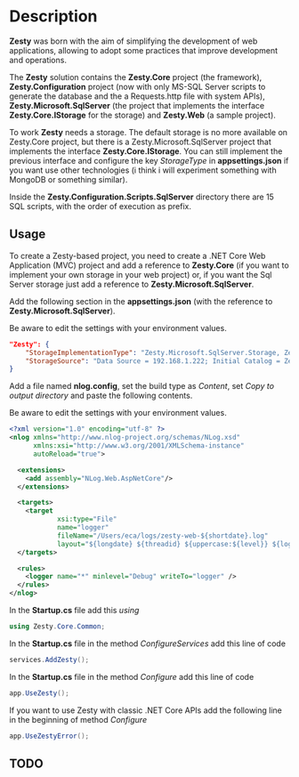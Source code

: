 # Description #

**Zesty** was born with the aim of simplifying the development of web applications, allowing to adopt some practices that improve development and operations.

The **Zesty** solution contains the **Zesty.Core** project (the framework), **Zesty.Configuration** project (now with only MS-SQL Server scripts to generate the database and the a Requests.http file with system APIs), **Zesty.Microsoft.SqlServer** (the project that implements the interface **Zesty.Core.IStorage** for the storage) and **Zesty.Web** (a sample project).

To work **Zesty** needs a storage. The default storage is no more available on Zesty.Core project, but there is a Zesty.Microsoft.SqlServer project that implements the interface   **Zesty.Core.IStorage**. You can still implement the previous interface and configure the key *StorageType* in **appsettings.json** if you want use other technologies (i think i will experiment something with MongoDB or something similar).

Inside the **Zesty.Configuration.Scripts.SqlServer** directory there are 15 SQL scripts, with the order of execution as prefix.

## Usage ##

To create a Zesty-based project, you need to create a .NET Core Web Application (MVC) project and add a reference to **Zesty.Core** (if you want to implement your own storage in your web project) or, if you want the Sql Server storage just add a reference to **Zesty.Microsoft.SqlServer**.

Add the following section in the **appsettings.json** (with the reference to **Zesty.Microsoft.SqlServer**).

Be aware to edit the settings with your environment values.

```json
"Zesty": {
    "StorageImplementationType": "Zesty.Microsoft.SqlServer.Storage, Zesty.Microsoft.SqlServer",
    "StorageSource": "Data Source = 192.168.1.222; Initial Catalog = Zesty; User Id = zestyUser; Password = zesty.Password."
}

```

Add a file named **nlog.config**, set the build type as *Content*, set *Copy to output directory* and paste the following contents. 

Be aware to edit the settings with your environment values.

```xml
<?xml version="1.0" encoding="utf-8" ?>
<nlog xmlns="http://www.nlog-project.org/schemas/NLog.xsd"
      xmlns:xsi="http://www.w3.org/2001/XMLSchema-instance"
      autoReload="true">

  <extensions>
    <add assembly="NLog.Web.AspNetCore"/>
  </extensions>

  <targets>
    <target 
            xsi:type="File" 
            name="logger" 
            fileName="/Users/eca/logs/zesty-web-${shortdate}.log"
            layout="${longdate} ${threadid} ${uppercase:${level}} ${logger} ${message} ${exception:format=tostring}" />
  </targets>

  <rules>
    <logger name="*" minlevel="Debug" writeTo="logger" />
  </rules>
</nlog>
```

In the **Startup.cs** file add this *using*

```c#
using Zesty.Core.Common;
```

In the **Startup.cs** file in the method *ConfigureServices* add this line of code
```c#
services.AddZesty();
```

In the **Startup.cs** file in the method *Configure* add this line of code
```c#
app.UseZesty();
```
If you want to use Zesty with classic .NET Core APIs add the following line in the beginning of method *Configure*

```c#
app.UseZestyError();
```

## TODO ##
